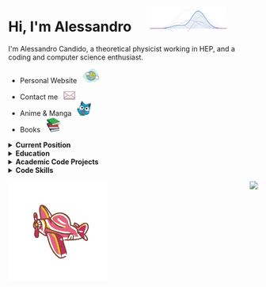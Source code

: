 # Hi, I'm Alessandro <img src="https://raw.githubusercontent.com/AleCandido/AleCandido/master/assets/spacer.png" width="30" /><img src="https://raw.githubusercontent.com/AleCandido/AleCandido/master/assets/psi-small.gif" height="50" />

I'm Alessandro Candido, a theoretical physicist working in HEP, and a coding and
computer science enthusiast.

- Personal Website &nbsp; <a href="https://annibale.dev"> <img src="https://raw.githubusercontent.com/AleCandido/AleCandido/master/assets/world-icon.png" height="30" /> </a>
- Contact me &nbsp; <a href="mailto:candido.ale@gmail.com"> <img src="https://raw.githubusercontent.com/AleCandido/AleCandido/master/assets/mail-icon.png" height="30" /> </a>
- Anime & Manga &nbsp; <a href="https://myanimelist.net/animelist/Annibale"> <img src="https://raw.githubusercontent.com/AleCandido/AleCandido/master/assets/happy-face.png" height="30" /> </a>
- Books &nbsp; <a href="https://www.goodreads.com/review/list/120691874"> <img src="https://raw.githubusercontent.com/AleCandido/AleCandido/master/assets/books.png" height="30" /> </a>

<details>
    <summary> <b> Current Position </b> </summary>

## Current Position

```yaml
position: PhD
supervisor: S. Forte
start_date: November, 2019
institutions:
  university: Università degli Studi di Milano
  affiliation: INFN
  team: N3PDF
  collaboration: NNPDF
```

<p align="center">
  <a href="https://www.unimi.it/en"> <img src="https://raw.githubusercontent.com/AleCandido/AleCandido/master/assets/unimi_banner.png" height="60" alt="University of Milan" /> </a>
  <img src="https://raw.githubusercontent.com/AleCandido/AleCandido/master/assets/spacer.png" width="40" />
  <a href="https://www.mi.infn.it/it/"> <img src="https://raw.githubusercontent.com/AleCandido/AleCandido/master/assets/infn_logo.png" height="60" alt="INFN" /> </a>
  <img src="https://raw.githubusercontent.com/AleCandido/AleCandido/master/assets/spacer.png" width="40" />
  <a href="http://n3pdf.mi.infn.it/"> <img src="https://raw.githubusercontent.com/AleCandido/AleCandido/master/assets/n3pdf_logo.png" height="60" alt="N3PDF" /> </a>
  <img src="https://raw.githubusercontent.com/AleCandido/AleCandido/master/assets/spacer.png" width="40" />
  <a href="http://nnpdf.mi.infn.it/"> <img src="https://raw.githubusercontent.com/AleCandido/AleCandido/master/assets/nnpdf_logo.png" height="30" alt="NNPDF" /> </a>
</p>

</details>

<details>
    <summary> <b> Education </b> </summary>

## Education

```yaml
Diploma di Licenza:
  title: Diploma di Licenza (1), Physics
  institution: Scuola Normale Superiore (SNS)
  grade: 100 cum laude (2)
  start-date: September 2014
  finish-date: July 2020

Master:
  title: Master of Science (MSc), Theoretical Physics
  university: University of Pisa (Unipi)
  grade: 110 cum laude
  start-date: September 2017
  finish-date: October 2019
  thesis:
    title: Simplicial quantum gravity with dynamical gauge fields
    supervisor: M. D'Elia

Bachelor:
  title: Bachelor of Science (BSc), Physics
  university: University of Pisa (Unipi)
  grade: 110 cum laude
  start-date: September 2014
  finish-date: June 2017
```

`(1)` Custom title by Scuola Normale Superiore, obtained by all the students that
complete the full course; somewhat parallel to a MSc, more on the [SNS
website](https://www.sns.it/en/scuola-normale-superiore/statute-regulations-and-code-of-ethics)  
`(2)` Final grade has been introduced in 2020 at SNS

<p align="center">
  <a href="https://www.unipi.it/index.php/english"> <img src="https://raw.githubusercontent.com/AleCandido/AleCandido/master/assets/unipi_banner.png" height="100" alt="University of Pisa" /> </a>
  <img src="https://raw.githubusercontent.com/AleCandido/AleCandido/master/assets/spacer.png" width="80" />
  <a href="https://www.sns.it/en"> <img src="https://raw.githubusercontent.com/AleCandido/AleCandido/master/assets/sns_banner.png" height="100" alt="Scuola Normale Superiore" /> </a>
</p>

</details>

<details>
    <summary> <b> Academic Code Projects </b> </summary>

## Academic Code Projects

### PhD

```yaml
name: yadism - Yet Another DIS Module
subject:
  area: physics
  topic: HEP - QCD
supervisor: S. Forte
collaborators:
  - F. Hekhorn
description: |
  WIP
```
<p align="center">
    <a href="http://n3pdf.github.io/yadism"> <img src="https://raw.githubusercontent.com/N3PDF/yadism/master/docs/_assets/logo/logo.png" height="120" alt="yaidsm" /> </a>
    <img src="https://raw.githubusercontent.com/AleCandido/AleCandido/master/assets/spacer.png" width="40" />
    <a href="https://github.com/N3PDF/yadism"> <img src="https://github-readme-stats.vercel.app/api/pin/?username=N3PDF&repo=yadism"  /> </a>
</p>

```yaml
name: eko - Evolution Kernel Operators
subject:
  area: physics
  topic: HEP - QCD
supervisor: S. Forte
collaborators:
  - F. Hekhorn
description: |
  WIP
```
<p align="center">
    <a href="http://n3pdf.github.io/eko"> <img src="https://raw.githubusercontent.com/N3PDF/eko/master/doc/source/img/Logo.png" height="120" alt="eko" /> </a>
    <img src="https://raw.githubusercontent.com/AleCandido/AleCandido/master/assets/spacer.png" width="40" />
    <a href="https://github.com/N3PDF/eko"> <img src="https://github-readme-stats.vercel.app/api/pin/?username=N3PDF&repo=eko"  /> </a>
</p>

### Master Thesis

```yaml
name: CDT 2D
subject:
  area: physics
  topic: quantum gravity
  approach: asymptotic safety
supervisor: M. D'Elia
collaborators:
  - G. Clemente
description: |
  explore the space of discrete space-times in Einstein gravity applying a
  Markov Chain Monte Carlo approach, through the Metropolis-Hastings algorithm

  the considered space is made by Triangulations, suitable to approximate a
  generic space-time with a finite length scale (lattice spacing), with a
  time-sliced structure (so they are called Causal)
original: |
  in this project a 2D simulation has been implemented, with an original
  algorithm for gauge fields introduction (a U(1) gauge field is implemented,
  the algorithm is directly generalizable to SU(2) and U(N))
```
<p align="center">
    <a href="https://github.com/AleCandido/CDT_2D"> <img src="https://github-readme-stats.vercel.app/api/pin/?username=alecandido&repo=cdt_2d"  /> </a>
</p>

</details>

<details>
    <summary> <b> Code Skills </b> </summary>

## Code Skills


### Languages

- high level: <a href="https://www.python.org/"> <img src="https://raw.githubusercontent.com/AleCandido/AleCandido/master/assets/code/python.png" height="15" /> </a> <a href="https://developer.mozilla.org/it/docs/Web/JavaScript"> <img src="https://raw.githubusercontent.com/AleCandido/AleCandido/master/assets/code/javascript.png" height="20" /> </a> <a href="https://www.typescriptlang.org/"> <img src="https://raw.githubusercontent.com/AleCandido/AleCandido/master/assets/code/typescript.png" height="20" /> </a> <a href="https://www.vim.org/"> <img src="https://raw.githubusercontent.com/AleCandido/AleCandido/master/assets/code/vim.png" height="20" /> </a> (below for shells)
- low level: <a href="https://www.rust-lang.org/"> <img src="https://raw.githubusercontent.com/AleCandido/AleCandido/master/assets/code/rust.png" height="20" /> </a> <a href="https://en.wikipedia.org/wiki/C_programming_language"> <img src="https://raw.githubusercontent.com/AleCandido/AleCandido/master/assets/code/c.png" height="20" /> </a> <a href="https://www.isocpp.org/"> <img src="https://raw.githubusercontent.com/AleCandido/AleCandido/master/assets/code/cpp.png" height="20" /> </a> <a href="https://www.fortran-lang.org/"> <img src="https://raw.githubusercontent.com/AleCandido/AleCandido/master/assets/code/fortran.png" height="20" /> </a>

### Data (with <a href="https://www.python.org/"> <img src="https://raw.githubusercontent.com/AleCandido/AleCandido/master/assets/code/python.png" height="15" /> </a>)

- calc: <a href="https://numpy.org/"> <img src="https://raw.githubusercontent.com/AleCandido/AleCandido/master/assets/code/numpy.png" height="20" /> </a> <a href="https://scipy.org/"> <img src="https://raw.githubusercontent.com/AleCandido/AleCandido/master/assets/code/scipy.png" height="20" /> </a> <a href="https://pandas.pydata.org/"> <img src="https://raw.githubusercontent.com/AleCandido/AleCandido/master/assets/code/pandas.png" height="20" /> </a> <a href="https://scikit-learn.org/"> <img src="https://raw.githubusercontent.com/AleCandido/AleCandido/master/assets/code/scikit-learn.png" height="20" /> </a>
- viz: <a href="https://matplotlib.org/"> <img src="https://raw.githubusercontent.com/AleCandido/AleCandido/master/assets/code/matplotlib.png" height="20" /> </a> <a href="https://seaborn.pydata.org/"> <img src="https://raw.githubusercontent.com/AleCandido/AleCandido/master/assets/code/seaborn.png" height="20" /> </a> <a href="https://plotly.com/"> <img src="https://raw.githubusercontent.com/AleCandido/AleCandido/master/assets/code/plotly.png" height="20" /> </a>
- speed: <a href="https://numba.pydata.org/"> <img src="https://raw.githubusercontent.com/AleCandido/AleCandido/master/assets/code/numba.svg" height="20" /> </a>
- more: <a href="https://jupyter.org/"> <img src="https://raw.githubusercontent.com/AleCandido/AleCandido/master/assets/code/jupyter.png" height="20" /> </a> <a href="https://pillow.readthedocs.io/"> <img src="https://raw.githubusercontent.com/AleCandido/AleCandido/master/assets/code/pillow.png" height="20" /> </a> <a href="https://docs.pymc.io/"> <img src="https://raw.githubusercontent.com/AleCandido/AleCandido/master/assets/code/pymc.png" height="20" /> </a>

### Web

- languages: <a href="https://www.w3.org/html/"> <img src="https://raw.githubusercontent.com/AleCandido/AleCandido/master/assets/code/html.png" height="20" /> </a> <a href="https://www.w3.org/TR/CSS/"> <img src="https://raw.githubusercontent.com/AleCandido/AleCandido/master/assets/code/css.png" height="20" /> </a> <a href="https://developer.mozilla.org/it/docs/Web/JavaScript"> <img src="https://raw.githubusercontent.com/AleCandido/AleCandido/master/assets/code/javascript.png" height="20" /> </a> <a href="https://www.typescriptlang.org/"> <img src="https://raw.githubusercontent.com/AleCandido/AleCandido/master/assets/code/typescript.png" height="20" /> </a>
- tech: <a href="https://deno.land/"> <img src="https://raw.githubusercontent.com/AleCandido/AleCandido/master/assets/code/deno.svg" height="20" /> </a> <a href="https://graphql.org/"> <img src="https://raw.githubusercontent.com/AleCandido/AleCandido/master/assets/code/graphql.svg" height="20" /> </a> <a href="https://www.sqlite.org/"> <img src="https://raw.githubusercontent.com/AleCandido/AleCandido/master/assets/code/sqlite.svg" height="20" /> </a>
- framework: <a href="https://reactjs.org/"> <img src="https://raw.githubusercontent.com/AleCandido/AleCandido/master/assets/code/react.png" height="20" /> </a> <a href="https://nextjs.org/"> <img src="https://raw.githubusercontent.com/AleCandido/AleCandido/master/assets/code/next.png" height="20" /> </a> <a href="https://alephjs.org/"> <img src="https://raw.githubusercontent.com/AleCandido/AleCandido/master/assets/code/aleph.svg" height="20" /> </a> <a href="https://styled-components.com/"> <img src="https://raw.githubusercontent.com/AleCandido/AleCandido/master/assets/code/styled-components.png" height="20" /> </a> <a href="https://bulma.io/"> <img src="https://raw.githubusercontent.com/AleCandido/AleCandido/master/assets/code/bulma.png" height="20" /> </a> <a href="https://diesel.rs/"> <img src="https://raw.githubusercontent.com/AleCandido/AleCandido/master/assets/code/diesel.svg" height="20" /> </a> <a href="https://github.com/graphql-rust/juniper"> <img src="https://raw.githubusercontent.com/AleCandido/AleCandido/master/assets/code/juniper.png" height="20" /> </a>

### System

- os: <a href="https://ubuntu.com/"> <img src="https://raw.githubusercontent.com/AleCandido/AleCandido/master/assets/code/ubuntu.png" height="20" /> </a> <a href="https://www.archlinux.org/"> <img src="https://raw.githubusercontent.com/AleCandido/AleCandido/master/assets/code/arch.png" height="20" /> </a> <a href="https://www.debian.org/"> <img src="https://raw.githubusercontent.com/AleCandido/AleCandido/master/assets/code/debian.png" height="20" /> </a>
- shell: <a href="https://en.wikipedia.org/wiki/Z_shell"> <img src="https://raw.githubusercontent.com/AleCandido/AleCandido/master/assets/code/zsh.png" height="16" /> </a> <a href="https://www.gnu.org/software/bash/"> <img src="https://raw.githubusercontent.com/AleCandido/AleCandido/master/assets/code/bash.png" height="20" /> </a>

### Graphics

- editor: <a href="https://inkscape.org/"> <img src="https://raw.githubusercontent.com/AleCandido/AleCandido/master/assets/code/inkscape.png" height="20" /> </a> <a href="https://www.gimp.org/"> <img src="https://raw.githubusercontent.com/AleCandido/AleCandido/master/assets/code/gimp.png" height="20" /> </a>

### More

- versioning: <a href="https://git-scm.com/"> <img src="https://raw.githubusercontent.com/AleCandido/AleCandido/master/assets/code/git.png" height="20" /> </a> <a href="https://github.com/"> <img src="https://raw.githubusercontent.com/AleCandido/AleCandido/master/assets/code/github.png" height="20" /> </a> <a href="https://gitlab.com/"> <img src="https://raw.githubusercontent.com/AleCandido/AleCandido/master/assets/code/gitlab.png" height="20" /> </a>
- text: <a href="https://www.latex-project.org/"> <img src="https://raw.githubusercontent.com/AleCandido/AleCandido/master/assets/code/latex.png" height="20" /> </a> <a href="https://github.com/AleCandido/AleCandido/blob/master/README.md"> <img src="https://raw.githubusercontent.com/AleCandido/AleCandido/master/assets/code/readme.png" height="20" /> </a>
- calc: <a href="https://www.wolfram.com/mathematica/"> <img src="https://raw.githubusercontent.com/AleCandido/AleCandido/master/assets/code/mathematica.png" height="20" /> </a>
- _if really needed..._: <a href="https://www.microsoft.com/en-us/windows/"> <img src="https://raw.githubusercontent.com/AleCandido/AleCandido/master/assets/code/windows.png" height="20" /> </a> <a href="https://docs.microsoft.com/en-us/windows/wsl/"> <img src="https://raw.githubusercontent.com/AleCandido/AleCandido/master/assets/code/wsl.png" height="20" /> </a> <a href="https://www.office.com/"> <img src="https://raw.githubusercontent.com/AleCandido/AleCandido/master/assets/code/office.png" height="20" /> </a>


<a href="https://github.com/anuraghazra/github-readme-stats"> <img src="https://github-readme-stats.vercel.app/api/top-langs/?username=alecandido&layout=compact&hide=jupyter%20notebook,tex,html"  /> </a>

</details>

<p>
<a href="https://alecandido.github.io">
  <img src="https://raw.githubusercontent.com/AleCandido/AleCandido/master/assets/plane-unscreen.gif" height="200" />
</a>

<a href="https://github.com/anuraghazra/github-readme-stats">
  <img align="right" src="https://github-readme-stats.vercel.app/api?username=alecandido&show_icons=true" />
</a>
</p>

<!-- ![My github stats](https://github-readme-stats.vercel.app/api?username=alecandido&show_icons=true&hide_border=true&title_color=fff&icon_color=79ff97&text_color=9f9f9f&bg_color=151515) -->